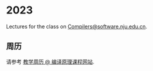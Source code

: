 # 2023

Lectures for the class on [Compilers@software.nju.edu.cn](https://github.com/orgs/courses-at-nju-by-hfwei/teams/compilers-course-at-nju-software/repositories).

## 周历

请参考 [教学周历 @ 编译原理课程网站](http://47.122.3.40:8081/#/Introduction?id=%e6%95%99%e5%ad%a6%e5%91%a8%e5%8e%86).